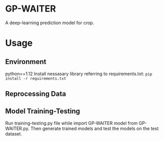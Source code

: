 # GP-WAITER
A deep-learning prediction model for crop.
# Usage
## Environment
python==1.12
Install nessasary library referring to requirements.txt:
`pip install -r requirements.txt`
## Reprocessing Data

## Model Training-Testing
Run training-testing.py file while import GP-WAITER model from GP-WAITER.py. Then generate trained models and test the models on the test dataset.  
